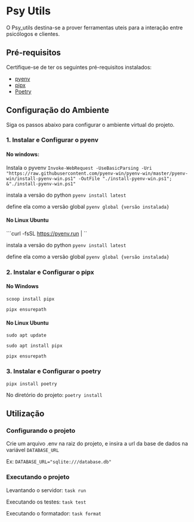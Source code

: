 # Psy Utils

O Psy_utils destina-se a prover ferramentas uteis para a interação entre psicólogos e clientes.

## Pré-requisitos

Certifique-se de ter os seguintes pré-requisitos instalados:

- [pyenv](https://github.com/pyenv/pyenv)
- [pipx](https://pipxproject.github.io/pipx/)
- [Poetry](https://python-poetry.org/)

## Configuração do Ambiente

Siga os passos abaixo para configurar o ambiente virtual do projeto.

### 1. Instalar e Configurar o pyenv

#### No windows:

Instala o pyvenv
```Invoke-WebRequest -UseBasicParsing -Uri "https://raw.githubusercontent.com/pyenv-win/pyenv-win/master/pyenv-win/install-pyenv-win.ps1" -OutFile "./install-pyenv-win.ps1"; &"./install-pyenv-win.ps1"```

instala a versão do python
```pyenv install latest```

define ela como a versão global
```pyenv global {versão instalada}```

#### No Linux Ubuntu

```curl -fsSL https://pyenv.run | ``

instala a versão do python
```pyenv install latest```

define ela como a versão global
```pyenv global {versão instalada}```

### 2. Instalar e Configurar o pipx

#### No Windows

```scoop install pipx ``` 

```pipx ensurepath```

#### No Linux Ubuntu

```sudo apt update```

```sudo apt install pipx```

```pipx ensurepath```

### 3. Instalar e Configurar o poetry

```pipx install poetry```

No diretório do projeto:
```poetry install```

## Utilização

### Configurando o projeto
Crie um arquivo .env na raiz do projeto, e insira a url da base de dados na variável ```DATABASE_URL```

Ex: ```DATABASE_URL="sqlite:///database.db"```

### Executando o projeto
Levantando o servidor: ```task run```

Executando os testes: ```task test```

Executando o formatador: ```task format```
